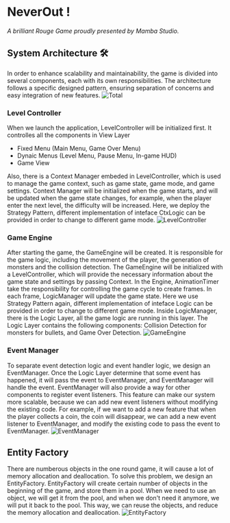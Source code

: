 # NeverOut !
*A brilliant Rouge Game proudly presented by Mamba Studio.*

## System Architecture 🛠
In order to enhance scalability and maintainability, the game is divided into several components, each with its own responsibilities. The architecture follows a specific designed pattern, ensuring separation of concerns and easy integration of new features. 
![Total]([docs\images\total.png](https://github.com/GowayLee/neverout/blob/baa0308e22e7121eccdd819c32e8326c89d62ec3/Docs/images/total.png) "total")

### Level Controller
When we launch the application, LevelController will be initialized first. It controlles all the components in View Layer
 - Fixed Menu (Main Menu, Game Over Menu)
 - Dynaic Menus (Level Menu, Pause Menu, In-game HUD)
 - Game View

Also, there is a Context Manager embeded in LevelController, which is used to manage the game context, such as game state, game mode, and game settings. Context Manager will be initialized when the game starts, and will be updated when the game state changes, for example, when the player enter the next level, the difficulty will be increased.
Here, we deploy the Strategy Pattern, different implementation of inteface CtxLogic can be provided in order to change to different game mode.
![LevelController]([docs\images\LevelController.png](https://github.com/GowayLee/neverout/blob/baa0308e22e7121eccdd819c32e8326c89d62ec3/Docs/images/LevelController.png) "LevelController")

### Game Engine
After starting the game, the GameEngine will be created. It is responsible for the game logic, including the movement of the player, the generation of monsters and the collision detection. The GameEngine will be initialized with a LevelController, which will provide the necessary information about the game state and settings by passing Context.
In the Engine, AnimationTimer take the responsibility for controlling the game cycle to create frames. In each frame, LogicManager will update the game state.
Here we use Strategy Pattern again, different implementation of inteface Logic can be provided in order to change to different game mode.
Inside LogicManager, there is the Logic Layer, all the game logic are running in this layer. The Logic Layer contains the following components: Collision Detection for monsters for bullets, and Game Over Detection.
![GameEngine]([docs\images\GameEngine.png](https://github.com/GowayLee/neverout/blob/baa0308e22e7121eccdd819c32e8326c89d62ec3/Docs/images/GameEngine.png) "GameEngine")

### Event Manager
To separate event detection logic and event handler logic, we design an EventManager. Once the Logic Layer determine that some event has happened, it will pass the event to EventManager, and EventManager will handle the event. EventManager will also provide a way for other components to register event listeners.
This feature can make our system more scalable, because we can add new event listeners without modifying the existing code. For example, if we want to add a new feature that when the player collects a coin, the coin will disappear, we can add a new event listener to EventManager, and modify the existing code to pass the event to EventManager.
![EventManager]([docs\images\EventManager.png](https://github.com/GowayLee/neverout/blob/baa0308e22e7121eccdd819c32e8326c89d62ec3/Docs/images/EventManager.png) "EventManager")

## Entity Factory
There are numberous objects in the one round game, it will cause a lot of memory allocation and deallocation. To solve this problem, we design an EntityFactory. 
EntityFactory will create certain number of objects in the beginning of the game, and store them in a pool. When we need to use an object, we will get it from the pool, and when we don't need it anymore, we will put it back to the pool. This way, we can reuse the objects, and reduce the memory allocation and deallocation.
![EntityFactory]([docs\images\Factory.png](https://github.com/GowayLee/neverout/blob/baa0308e22e7121eccdd819c32e8326c89d62ec3/Docs/images/Factory.png) "EntityFactory")
